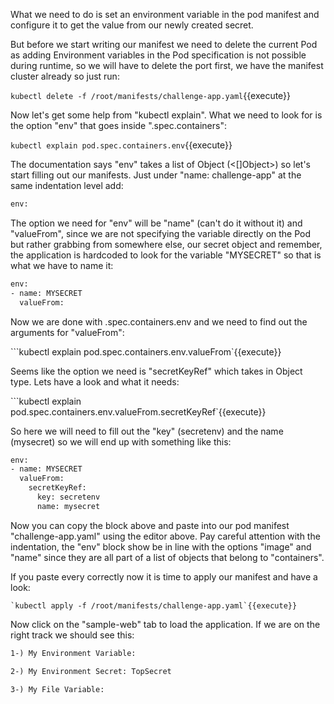 What we need to do is set an environment variable in the pod manifest and configure it to get the value from our newly created secret. 

But before we start writing our manifest we need to delete the current Pod as adding Environment variables in the  Pod specification is not possible during runtime, so we will have to delete the port first, we have the manifest cluster already so just run:

`kubectl delete -f /root/manifests/challenge-app.yaml`{{execute}}

Now let's get some help from "kubectl explain". What we need to look for is the option "env" that goes inside ".spec.containers":

`kubectl explain pod.spec.containers.env`{{execute}}

The documentation says "env" takes a list of Object (<[]Object>) so let's start filling out our manifests. Just under "name: challenge-app" at the same indentation level add:

```html
env:
```

The option we need for "env" will be "name" (can't do it without it) and "valueFrom", since we are not specifying the variable directly on the Pod but rather grabbing from somewhere else, our secret object and remember, the application is hardcoded to look for the variable "MYSECRET" so that is what we have to name it:


```html
env:
- name: MYSECRET
  valueFrom:
```

Now we are done with .spec.containers.env and we need to find out the arguments for "valueFrom":

```kubectl explain pod.spec.containers.env.valueFrom`{{execute}}

Seems like the option we need is "secretKeyRef" which takes in Object type. Lets have a look and what it needs:

```kubectl explain pod.spec.containers.env.valueFrom.secretKeyRef`{{execute}}

So here we will need to fill out the "key" (secretenv) and the name (mysecret) so we will end up with something like this:

```html
env:
- name: MYSECRET
  valueFrom: 
    secretKeyRef:
      key: secretenv
      name: mysecret
```

Now you can copy the block above and paste into our pod manifest "challenge-app.yaml" using the editor above. Pay careful attention with the indentation, the "env" block show be in line with the options "image" and "name"  since they are all part of a list of objects that belong to "containers".


If you paste every correctly now it is time to apply our manifest and have a look:

```
`kubectl apply -f /root/manifests/challenge-app.yaml`{{execute}}
```

Now click on the "sample-web" tab to load the application. If we are on the right track we should see this:

```html
1-) My Environment Variable: 

2-) My Environment Secret: TopSecret

3-) My File Variable: 
```
